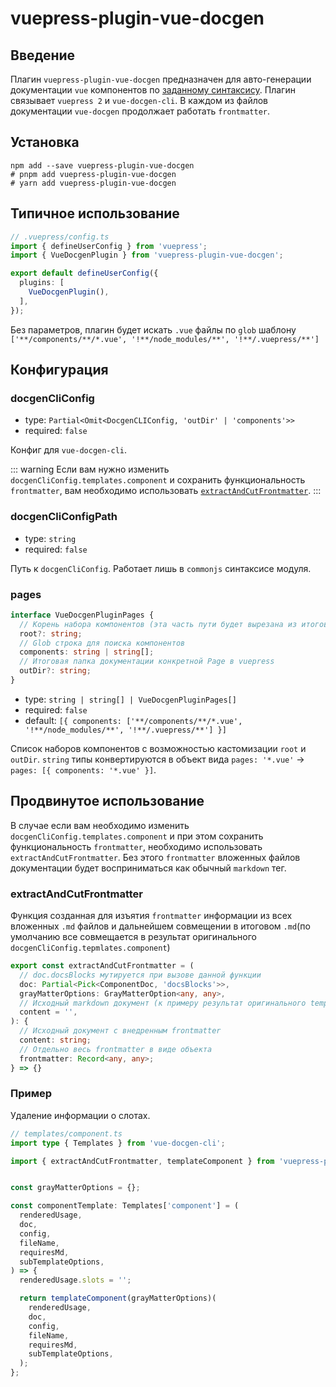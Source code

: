 # vuepress-plugin-vue-docgen

## Введение

Плагин `vuepress-plugin-vue-docgen` предназначен для авто-генерации документации `vue` компонентов по [заданному синтаксису](https://vue-styleguidist.github.io/docs/Documenting.html).
Плагин связывает `vuepress 2` и `vue-docgen-cli`.
В каждом из файлов документации `vue-docgen` продолжает работать `frontmatter`.

## Установка

```shell
npm add --save vuepress-plugin-vue-docgen
# pnpm add vuepress-plugin-vue-docgen
# yarn add vuepress-plugin-vue-docgen
```

## Типичное использование

```ts
// .vuepress/config.ts
import { defineUserConfig } from 'vuepress';
import { VueDocgenPlugin } from 'vuepress-plugin-vue-docgen';

export default defineUserConfig({
  plugins: [
    VueDocgenPlugin(),
  ],
});
```

Без параметров, плагин будет искать `.vue` файлы по `glob` шаблону `['**/components/**/*.vue', '!**/node_modules/**', '!**/.vuepress/**']`

## Конфигурация

### docgenCliConfig

- type: `Partial<Omit<DocgenCLIConfig, 'outDir' | 'components'>>`
- required: `false`

Конфиг для `vue-docgen-cli`.

::: warning
Если вам нужно изменить `docgenCliConfig.templates.component` и сохранить функциональность `frontmatter`, вам необходимо использовать [`extractAndCutFrontmatter`](#продвинутое-использование).
:::

### docgenCliConfigPath

- type: `string`
- required: `false`

Путь к `docgenCliConfig`. Работает лишь в `commonjs` синтаксисе модуля.

### pages

```ts
interface VueDocgenPluginPages {
  // Корень набора компонентов (эта часть пути будет вырезана из итогового url)
  root?: string;
  // Glob строка для поиска компонентов
  components: string | string[];
  // Итоговая папка документации конкретной Page в vuepress
  outDir?: string;
}
```

- type: `string | string[] | VueDocgenPluginPages[]`
- required: `false`
- default: `[{ components: ['**/components/**/*.vue', '!**/node_modules/**', '!**/.vuepress/**'] }]`

Список наборов компонентов с возможностью кастомизации `root` и `outDir`. `string` типы конвертируются в объект вида `pages: '*.vue'` -> `pages: [{ components: '*.vue' }]`.

## Продвинутое использование

В случае если вам необходимо изменить `docgenCliConfig.templates.component` и при этом сохранить функциональность `frontmatter`, необходимо использовать `extractAndCutFrontmatter`.
Без этого `frontmatter` вложенных файлов документации будет восприниматься как обычный `markdown` тег.

### extractAndCutFrontmatter

Функция созданная для изъятия `frontmatter` информации из всех вложенных `.md` файлов и дальнейшем совмещении в итоговом `.md`(по умолчанию все совмещается в результат оригинального `docgenCliConfig.tepmlates.component`)

```ts
export const extractAndCutFrontmatter = (
  // doc.docsBlocks мутируется при вызове данной функции
  doc: Partial<Pick<ComponentDoc, 'docsBlocks'>>,
  grayMatterOptions: GrayMatterOption<any, any>,
  // Исходный markdown документ (к примеру результат оригинального templates.component)
  content = '',
): {
  // Исходный документ с внедренным frontmatter
  content: string;
  // Отдельно весь frontmatter в виде объекта
  frontmatter: Record<any, any>;
} => {}
```

### Пример

Удаление информации о слотах.

```ts
// templates/component.ts
import type { Templates } from 'vue-docgen-cli';

import { extractAndCutFrontmatter, templateComponent } from 'vuepress-plugin-vue-docgen';


const grayMatterOptions = {};

const componentTemplate: Templates['component'] = (
  renderedUsage,
  doc,
  config,
  fileName,
  requiresMd,
  subTemplateOptions,
) => {
  renderedUsage.slots = '';

  return templateComponent(grayMatterOptions)(
    renderedUsage,
    doc,
    config,
    fileName,
    requiresMd,
    subTemplateOptions,
  );
};
```
